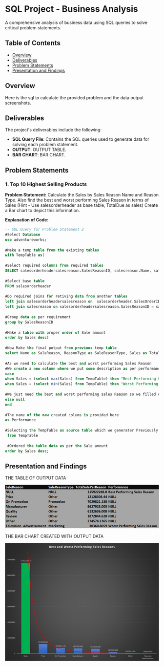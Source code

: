 # SQL Project - Business Analysis

A comprehensive analysis of business data using SQL queries to solve critical problem statements.

## Table of Contents
- [Overview](#overview)
- [Deliverables](#Deliverables)
- [Problem Statements](#Problem-Statements)
- [Presentation and Findings](#Presentation-and-Findings)

## Overview

Here is the sql to calculate the provided problem and the data output screenshots.


## Deliverables

The project's deliverables include the following:

- **SQL Query File**: Contains the SQL queries used to generate data for solving each problem statement.
- **OUTPUT**: OUTPUT TABLE.
- **BAR CHART**: BAR CHART.

## Problem Statements

### 1. Top 10 Highest Selling Products
**Problem Statement:** Calculate the Sales by Sales Reason Name and Reason Type. Also find the
best and worst performing Sales Reason in terms of Sales
(Hint - Use salesorderheader as base table, TotalDue as sales)
Create a Bar chart to depict this information.

**Explanation of Code:** 

```sql
-- SQL Query for Problem Statement 2
#Select Database
use adventureworks;

#Make a temp table from the existing tables
with TempTable as(

#Select required columns from required tables
SELECT salesorderheadersalesreason.SalesReasonID, salesreason.Name, salesreason.ReasonType, round(sum(salesorderheader.TotalDue), 4) as Sales

#Select base table
FROM salesorderheader

#Do required joins for retiving data from another tables
left join salesorderheadersalesreason on  salesorderheader.SalesOrderID =  salesorderheadersalesreason.SalesOrderID
left join salesreason on salesorderheadersalesreason.SalesReasonID = salesreason.SalesReasonID

#Group data as per requirement
group by SalesReasonID

#Make a table with proper order of Sale amount
order by Sales desc)

#Now Make the final potput from previous temp table
select Name as SaleReason, ReasonType as SaleReasonType, Sales as TotalSalePerReason,

#As we need to calculate the best and worst performing Sales Reason
#We create a new column where we put some description as per performance
case
when Sales = (select max(Sales) from TempTable) then "Best Performing Sales Reason"
when Sales = (select min(Sales) from TempTable) then "Worst Performing Sales Reason"

#We just need the best and worst performing sales Reason so we filled other fields with null
else null
end

#The name of the new created colums is provided here
as Performance

#Selecting the TempTable as source table which we generater Previously
 from TempTable 
 
 #Ordered the table data as per the Sale amount
order by Sales desc;
```

## Presentation and Findings

THE TABLE OF OUTPUT DATA

![Table Output of Data](QuestionTable3.PNG)

THE BAR CHART CREATED WITH OUTPUT DATA

![Bar Chart of Data](Question3.png)
